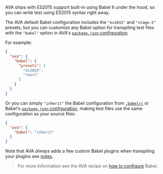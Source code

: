 AVA ships with ES2015 support built-in using Babel 6 under the hood, so
you can write test using ES2015 syntax right away.

The AVA default Babel configuration includes the `"es2015"` and `"stage-2"`
presets, but you can customize any Babel option for transpiling test files
with the `"babel"` option in AVA's
[`package.json` configuration](https://github.com/sindresorhus/ava#configuration).

For example:

```json
{
  "ava": {
    "babel": {
      "presets": [
        "es2015",
        "react"
      ]
    }
  }
}
```
Or you can simply `"inherit"` the Babel configuration from
[`.babelrc`](/docs/usage/babelrc/) or Babel's
[`package.json` configuration](/docs/usage/babelrc/), making test files
use the same configuration as your source files:

```json
{
  "ava": {
    "babel": "inherit"
  }
}
```

Note that AVA _always_ adds a few custom Babel plugins when transpiling
your plugins see <a
href="https://github.com/sindresorhus/ava/blob/master/docs/recipes/babelrc.md#notes">notes</a>.

<blockquote class="babel-callout babel-callout-info">
  <p>
    For more information see the AVA recipe on <a
    href="https://github.com/sindresorhus/ava/blob/master/docs/recipes/babelrc.md">
    how to configure</a> Babel.
  </p>
</blockquote>

